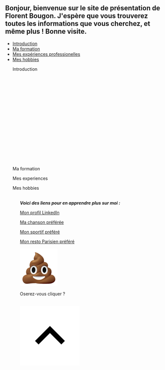 <!-- Bouton de retour de haut de page -->
<a id="haut"></a>
## Bonjour, bienvenue sur le site de présentation de Florent Bougon. J'espère que vous trouverez toutes les informations que vous cherchez, et même plus ! Bonne visite.
<!-- menu principal qui va servir à rediriger vers les sections du site -->
<ul class="menuprincipal">
  <li><a href="#intro">Introduction</a>
  <li><a href="#formation">Ma formation</a>
  <li><a href="#experiences">Mes expériences professionelles</a>
  <li><a href="#hobbies">Mes hobbies</a>  
     <br>
    <p><div id="intro">Introduction</div>
     <br>
     <br>
     <br>
     <br>
     <br>
     <br>
     <br>
     <br>
     <br>
     <br>
     <br>
     <br>
     <br>
     <br>
     <br>
     <br>
     <br>
    <p><div id="formation">Ma formation</div>
    <p><div id="experiences">Mes experiences</div>
    <p><div id="hobbies">Mes hobbies</div>
    <br>
  <!-- création du menu supplémentaire-->
<ul class="menusup">
  <p><b><i> Voici des liens pour en apprendre plus sur moi : </i></b>  
  <p><a href="https://www.linkedin.com/in/florentbougon/">Mon profil LinkedIn</a>
  <p><a href="https://www.youtube.com/watch?v=rTVjnBo96Ug">Ma chanson préférée</a>
  <p><a href="https://fr.wikipedia.org/wiki/Nikola_Karabatic">Mon sportif préféré</a>
  <p><a href="https://www.tripadvisor.fr/Restaurant_Review-g187147-d2221513-Reviews-Pho_Bida_Viet_Nam-Paris_Ile_de_France.html">Mon resto Parisien préféré </a>

   
 <p><a href="https://youtu.be/varlFj0W6UA?t=17"><img src="pilepoo.png" class="center" title="Oserez-vous cliquer ?" /> </a>
  <p>Oserez-vous cliquer ?
  
  <br>
  
  <!--
<p>Voici un paragraphe.
<p><b>Texte en gras</b>
<p><i>Texte en italique</i>
<p><u>Texte souligné</u>
<p><sub>Texte souscrit</sub>
<address><p><sup>Texte en exposant</sup>
<p>Fait le 5 avril 2004 par moi.
<br> -->

<br>



<!-- Bouton retour du haut avec image de la flèche --> <p><a href="#haut"><img src ="FlecheHaut2.png" alt ="bouton haut de page" title="Retour haut de page" /></a>

<!-- <BODY BACKGROUND="bg.jpg"> -->

